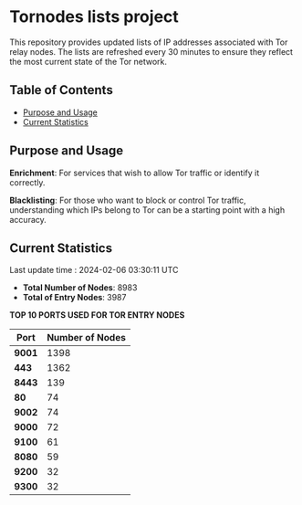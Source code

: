 # Tornodes lists project

This repository provides updated lists of IP addresses associated with Tor relay nodes. The lists are refreshed every 30 minutes to ensure they reflect the most current state of the Tor network.

## Table of Contents

- [Purpose and Usage](#purpose-and-usage)
- [Current Statistics](#current-statistics)


## Purpose and Usage

**Enrichment**: For services that wish to allow Tor traffic or identify it correctly.

**Blacklisting**: For those who want to block or control Tor traffic, understanding which IPs belong to Tor can be a starting point with a high accuracy.

## Current Statistics

Last update time : 2024-02-06 03:30:11 UTC

- **Total Number of Nodes**: 8983
- **Total of Entry Nodes**: 3987

**TOP 10 PORTS USED FOR TOR ENTRY NODES**

| **Port** | **Number of Nodes** |
|------|-----------------|
| **9001**   | 1398  |
| **443**   | 1362  |
| **8443**   | 139  |
| **80**   | 74  |
| **9002**   | 74  |
| **9000**   | 72  |
| **9100**   | 61  |
| **8080**   | 59  |
| **9200**   | 32  |
| **9300**   | 32  |

